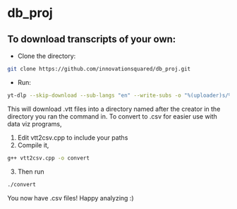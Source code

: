  db_proj
==========

## To download transcripts of your own:
- Clone the directory:
```bash
git clone https://github.com/innovationsquared/db_proj.git
```
- Run:
```bash
yt-dlp --skip-download --sub-langs "en" --write-subs -o "%(uploader)s/%(title)s.%(ext)s" "youtube.com/yourplaylisthere"
```
This will download .vtt files into a directory named after the creator in the directory you ran the command in. To convert to .csv for easier use with data viz programs, 
1. Edit vtt2csv.cpp to include your paths
2. Compile it,
```bash
g++ vtt2csv.cpp -o convert
```
3. Then run 
```bash
./convert
```
You now have .csv files! Happy analyzing :)

